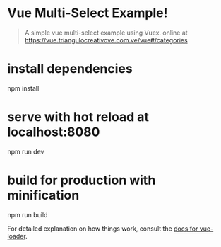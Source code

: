 # Vue Multi-Select Example!

> A simple vue multi-select example using Vuex.
> online at https://vue.triangulocreativove.com.ve/vue#/categories

# install dependencies
npm install

# serve with hot reload at localhost:8080
npm run dev

# build for production with minification
npm run build

For detailed explanation on how things work, consult the [docs for vue-loader](http://vuejs.github.io/vue-loader).
